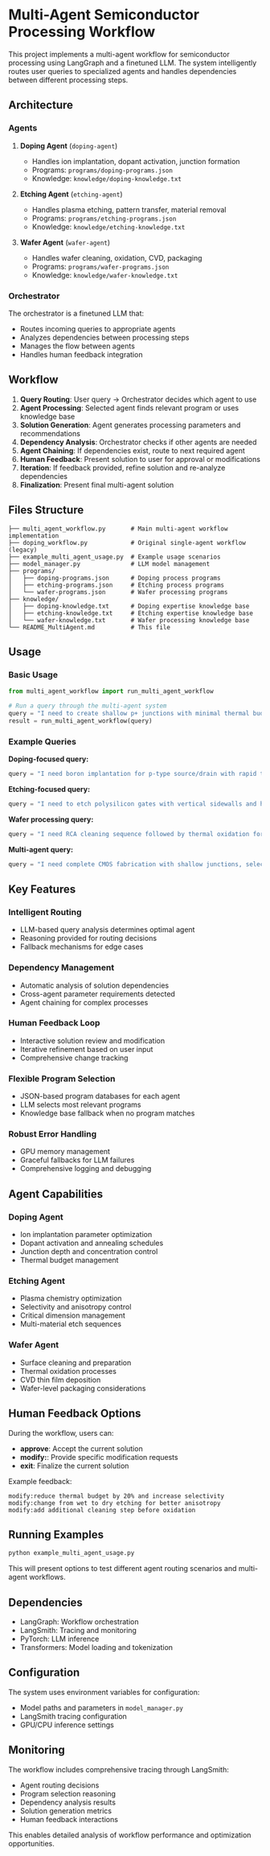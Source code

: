 # Multi-Agent Semiconductor Processing Workflow

This project implements a multi-agent workflow for semiconductor processing using LangGraph and a finetuned LLM. The system intelligently routes user queries to specialized agents and handles dependencies between different processing steps.

## Architecture

### Agents

1. **Doping Agent** (`doping-agent`)
   - Handles ion implantation, dopant activation, junction formation
   - Programs: `programs/doping-programs.json`
   - Knowledge: `knowledge/doping-knowledge.txt`

2. **Etching Agent** (`etching-agent`)
   - Handles plasma etching, pattern transfer, material removal
   - Programs: `programs/etching-programs.json`
   - Knowledge: `knowledge/etching-knowledge.txt`

3. **Wafer Agent** (`wafer-agent`)
   - Handles wafer cleaning, oxidation, CVD, packaging
   - Programs: `programs/wafer-programs.json`
   - Knowledge: `knowledge/wafer-knowledge.txt`

### Orchestrator

The orchestrator is a finetuned LLM that:
- Routes incoming queries to appropriate agents
- Analyzes dependencies between processing steps
- Manages the flow between agents
- Handles human feedback integration

## Workflow

1. **Query Routing**: User query → Orchestrator decides which agent to use
2. **Agent Processing**: Selected agent finds relevant program or uses knowledge base
3. **Solution Generation**: Agent generates processing parameters and recommendations
4. **Dependency Analysis**: Orchestrator checks if other agents are needed
5. **Agent Chaining**: If dependencies exist, route to next required agent
6. **Human Feedback**: Present solution to user for approval or modifications
7. **Iteration**: If feedback provided, refine solution and re-analyze dependencies
8. **Finalization**: Present final multi-agent solution

## Files Structure

```
├── multi_agent_workflow.py       # Main multi-agent workflow implementation
├── doping_workflow.py            # Original single-agent workflow (legacy)
├── example_multi_agent_usage.py  # Example usage scenarios
├── model_manager.py              # LLM model management
├── programs/
│   ├── doping-programs.json      # Doping process programs
│   ├── etching-programs.json     # Etching process programs
│   └── wafer-programs.json       # Wafer processing programs
├── knowledge/
│   ├── doping-knowledge.txt      # Doping expertise knowledge base
│   ├── etching-knowledge.txt     # Etching expertise knowledge base
│   └── wafer-knowledge.txt       # Wafer processing knowledge base
└── README_MultiAgent.md          # This file
```

## Usage

### Basic Usage

```python
from multi_agent_workflow import run_multi_agent_workflow

# Run a query through the multi-agent system
query = "I need to create shallow p+ junctions with minimal thermal budget"
result = run_multi_agent_workflow(query)
```

### Example Queries

**Doping-focused query:**
```python
query = "I need boron implantation for p-type source/drain with rapid thermal annealing"
```

**Etching-focused query:**
```python
query = "I need to etch polysilicon gates with vertical sidewalls and high selectivity"
```

**Wafer processing query:**
```python
query = "I need RCA cleaning sequence followed by thermal oxidation for 10nm gate oxide"
```

**Multi-agent query:**
```python
query = "I need complete CMOS fabrication with shallow junctions, selective etching, and proper cleaning"
```

## Key Features

### Intelligent Routing
- LLM-based query analysis determines optimal agent
- Reasoning provided for routing decisions
- Fallback mechanisms for edge cases

### Dependency Management
- Automatic analysis of solution dependencies
- Cross-agent parameter requirements detected
- Agent chaining for complex processes

### Human Feedback Loop
- Interactive solution review and modification
- Iterative refinement based on user input
- Comprehensive change tracking

### Flexible Program Selection
- JSON-based program databases for each agent
- LLM selects most relevant programs
- Knowledge base fallback when no program matches

### Robust Error Handling
- GPU memory management
- Graceful fallbacks for LLM failures
- Comprehensive logging and debugging

## Agent Capabilities

### Doping Agent
- Ion implantation parameter optimization
- Dopant activation and annealing schedules
- Junction depth and concentration control
- Thermal budget management

### Etching Agent  
- Plasma chemistry optimization
- Selectivity and anisotropy control
- Critical dimension management
- Multi-material etch sequences

### Wafer Agent
- Surface cleaning and preparation
- Thermal oxidation processes
- CVD thin film deposition
- Wafer-level packaging considerations

## Human Feedback Options

During the workflow, users can:
- **approve**: Accept the current solution
- **modify:<feedback>**: Provide specific modification requests
- **exit**: Finalize the current solution

Example feedback:
```
modify:reduce thermal budget by 20% and increase selectivity
modify:change from wet to dry etching for better anisotropy
modify:add additional cleaning step before oxidation
```

## Running Examples

```bash
python example_multi_agent_usage.py
```

This will present options to test different agent routing scenarios and multi-agent workflows.

## Dependencies

- LangGraph: Workflow orchestration
- LangSmith: Tracing and monitoring  
- PyTorch: LLM inference
- Transformers: Model loading and tokenization

## Configuration

The system uses environment variables for configuration:
- Model paths and parameters in `model_manager.py`
- LangSmith tracing configuration
- GPU/CPU inference settings

## Monitoring

The workflow includes comprehensive tracing through LangSmith:
- Agent routing decisions
- Program selection reasoning
- Dependency analysis results
- Solution generation metrics
- Human feedback interactions

This enables detailed analysis of workflow performance and optimization opportunities.